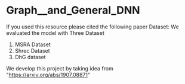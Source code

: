 # Graph__and_General_DNN
If you used this resource please cited the following paper
Dataset:
We evaluated the model with Three Dataset
1. MSRA Dataset
2. Shrec Dataset
3. DhG dataset

We develop this project by taking idea from "https://arxiv.org/abs/1907.08871"
